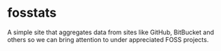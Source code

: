 fosstats
========

A simple site that aggregates data from sites like GitHub, BitBucket and others so we can bring attention to under appreciated FOSS projects.
